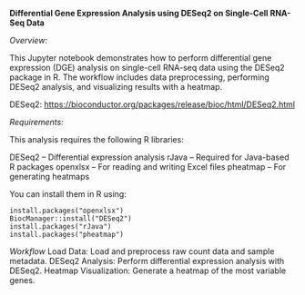 **Differential Gene Expression Analysis using DESeq2 on Single-Cell RNA-Seq Data**


*Overview:*

This Jupyter notebook demonstrates how to perform differential gene expression (DGE) analysis on single-cell RNA-seq data using the DESeq2 package in R. The workflow includes data preprocessing, performing DESeq2 analysis, and visualizing results with a heatmap.



DESeq2: https://bioconductor.org/packages/release/bioc/html/DESeq2.html


*Requirements:*

This analysis requires the following R libraries:

DESeq2 – Differential expression analysis
rJava – Required for Java-based R packages
openxlsx – For reading and writing Excel files
pheatmap – For generating heatmaps


You can install them in R using:

```
install.packages("openxlsx")
BiocManager::install("DESeq2")
install.packages("rJava")
install.packages("pheatmap")
```

*Workflow*
Load Data: Load and preprocess raw count data and sample metadata.
DESeq2 Analysis: Perform differential expression analysis with DESeq2.
Heatmap Visualization: Generate a heatmap of the most variable genes.
